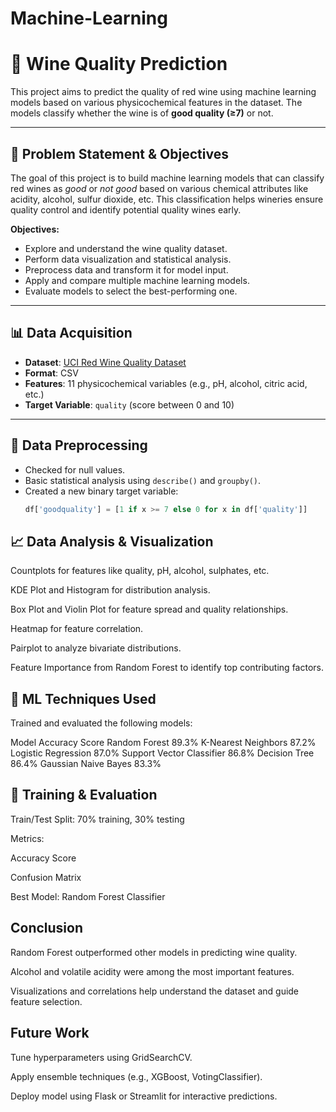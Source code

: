 # Machine-Learning

# 🍷 Wine Quality Prediction

This project aims to predict the quality of red wine using machine learning models based on various physicochemical features in the dataset. The models classify whether the wine is of **good quality (≥7)** or not.

---

## 📌 Problem Statement & Objectives

The goal of this project is to build machine learning models that can classify red wines as *good* or *not good* based on various chemical attributes like acidity, alcohol, sulfur dioxide, etc. This classification helps wineries ensure quality control and identify potential quality wines early.

**Objectives:**
- Explore and understand the wine quality dataset.
- Perform data visualization and statistical analysis.
- Preprocess data and transform it for model input.
- Apply and compare multiple machine learning models.
- Evaluate models to select the best-performing one.

---

## 📊 Data Acquisition

- **Dataset**: [UCI Red Wine Quality Dataset](https://archive.ics.uci.edu/ml/datasets/wine+quality)
- **Format**: CSV
- **Features**: 11 physicochemical variables (e.g., pH, alcohol, citric acid, etc.)
- **Target Variable**: `quality` (score between 0 and 10)

---

## 🧹 Data Preprocessing

- Checked for null values.
- Basic statistical analysis using `describe()` and `groupby()`.
- Created a new binary target variable:
  ```python
  df['goodquality'] = [1 if x >= 7 else 0 for x in df['quality']]

## 📈 Data Analysis & Visualization

Countplots for features like quality, pH, alcohol, sulphates, etc.

KDE Plot and Histogram for distribution analysis.

Box Plot and Violin Plot for feature spread and quality relationships.

Heatmap for feature correlation.

Pairplot to analyze bivariate distributions.

Feature Importance from Random Forest to identify top contributing factors.

## 🤖 ML Techniques Used

Trained and evaluated the following models:

Model	Accuracy Score
Random Forest	89.3%
K-Nearest Neighbors	87.2%
Logistic Regression	87.0%
Support Vector Classifier	86.8%
Decision Tree	86.4%
Gaussian Naive Bayes	83.3%

## 🧪 Training & Evaluation

Train/Test Split: 70% training, 30% testing

Metrics:

Accuracy Score

Confusion Matrix

Best Model: Random Forest Classifier

## Conclusion

Random Forest outperformed other models in predicting wine quality.

Alcohol and volatile acidity were among the most important features.

Visualizations and correlations help understand the dataset and guide feature selection.

## Future Work

Tune hyperparameters using GridSearchCV.

Apply ensemble techniques (e.g., XGBoost, VotingClassifier).

Deploy model using Flask or Streamlit for interactive predictions.
